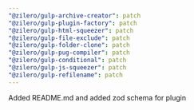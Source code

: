 ```yaml
---
"@zilero/gulp-archive-creator": patch
"@zilero/gulp-plugin-factory": patch
"@zilero/gulp-html-squeezer": patch
"@zilero/gulp-file-exclude": patch
"@zilero/gulp-folder-clone": patch
"@zilero/gulp-pug-compiler": patch
"@zilero/gulp-conditional": patch
"@zilero/gulp-js-squeezer": patch
"@zilero/gulp-refilename": patch
---
```


Added README.md and added zod schema for plugin
